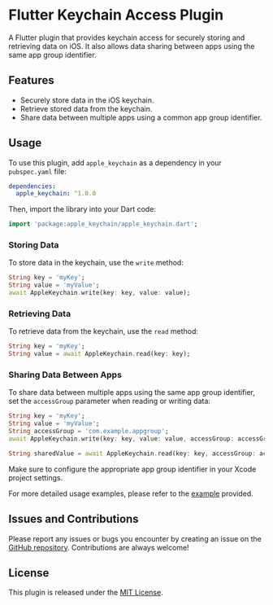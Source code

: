 # Flutter Keychain Access Plugin

A Flutter plugin that provides keychain access for securely storing and retrieving data on iOS. It also allows data sharing between apps using the same app group identifier.

## Features

- Securely store data in the iOS keychain.
- Retrieve stored data from the keychain.
- Share data between multiple apps using a common app group identifier.

## Usage

To use this plugin, add `apple_keychain` as a dependency in your `pubspec.yaml` file:

```yaml
dependencies:
  apple_keychain: ^1.0.0
```

Then, import the library into your Dart code:

```dart
import 'package:apple_keychain/apple_keychain.dart';
```

### Storing Data

To store data in the keychain, use the `write` method:

```dart
String key = 'myKey';
String value = 'myValue';
await AppleKeychain.write(key: key, value: value);
```

### Retrieving Data

To retrieve data from the keychain, use the `read` method:

```dart
String key = 'myKey';
String value = await AppleKeychain.read(key: key);
```

### Sharing Data Between Apps

To share data between multiple apps using the same app group identifier, set the `accessGroup` parameter when reading or writing data:

```dart
String key = 'myKey';
String value = 'myValue';
String accessGroup = 'com.example.appgroup';
await AppleKeychain.write(key: key, value: value, accessGroup: accessGroup);

String sharedValue = await AppleKeychain.read(key: key, accessGroup: accessGroup);
```

Make sure to configure the appropriate app group identifier in your Xcode project settings.

For more detailed usage examples, please refer to the [example](https://github.com/shantanu850/apple_keychain) provided.

## Issues and Contributions

Please report any issues or bugs you encounter by creating an issue on the [GitHub repository](https://github.com/your-plugin-repo/issues). Contributions are always welcome!

## License

This plugin is released under the [MIT License](https://opensource.org/licenses/MIT).
```
